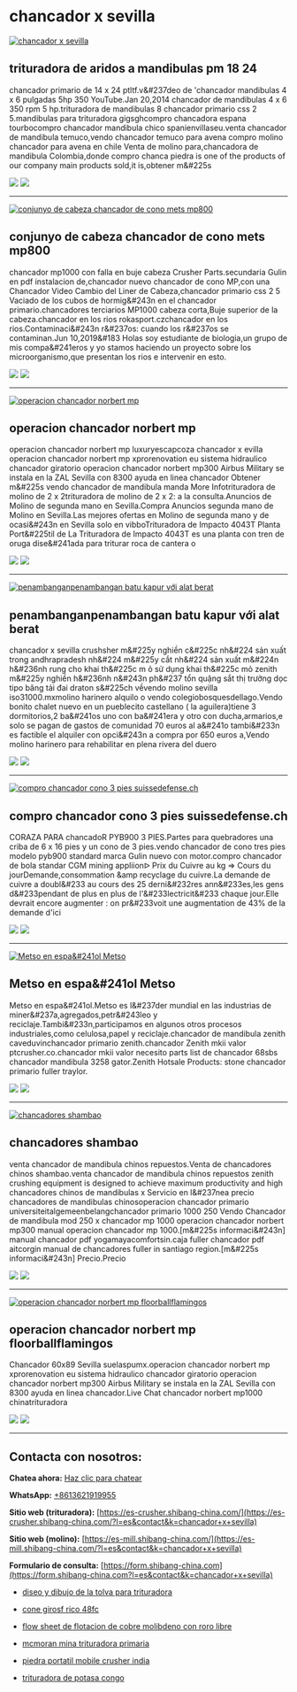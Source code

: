 # chancador x sevilla

<a href="https://swt.shibang-china.com/?l=es&img&k=chancador+x+sevilla" target="_blank">![chancador x sevilla](http://static.shibang-china.com/all-800x300/1150.jpg)</a>

## trituradora de aridos a mandibulas pm 18 24
chancador primario de 14 x 24 ptltf.v&#237deo de 'chancador mandibulas 4 x 6 pulgadas 5hp 350 YouTube.Jan 20,2014 chancador de mandibulas 4 x 6 350 rpm 5 hp.trituradora de mandibulas 8 chancador primario css 2 5.mandibulas para trituradora gigsghcompro chancadora espana tourbocompro chancador mandibula chico spanienvillaseu.venta chancador de mandibula temuco,vendo chancador temuco para avena compro molino chancador para avena en chile Venta de molino para,chancadora de mandibula Colombia,donde compro chanca piedra is one of the products of our company main products sold,it is,obtener m&#225s


<a href="https://whatsapp.shibangsoft.com/WhatsApp.php" target="_blank" title="WhatsApp">![](http://static.shibang-china.com/icon/whatsapp.png)</a> <a href="https://swt.shibang-china.com/?l=es&icon&k=chancador+x+sevilla" target="_blank">![](http://static.shibang-china.com/icon/chat-es.png)</a>

---

<a href="https://swt.shibang-china.com/?l=es&img&k=chancador+x+sevilla" target="_blank">![conjunyo de cabeza chancador de cono mets mp800](http://static.shibang-china.com/all-800x300/420.jpg)</a>

## conjunyo de cabeza chancador de cono mets mp800
chancador mp1000 con falla en buje cabeza Crusher Parts.secundaria Gulin en pdf instalacion de,chancador nuevo chancador de cono MP,con una Chancador Video Cambio del Liner de Cabeza,chancador primario css 2 5 Vaciado de los cubos de hormig&#243n en el chancador primario.chancadores terciarios MP1000 cabeza corta,Buje superior de la cabeza.chancador en los rios rokasport.czchancador en los rios.Contaminaci&#243n r&#237os: cuando los r&#237os se contaminan.Jun 10,2019&#183 Holas soy estudiante de biologia,un grupo de mis compa&#241eros y yo stamos haciendo un proyecto sobre los microorganismo,que presentan los rios e intervenir en esto.


<a href="https://whatsapp.shibangsoft.com/WhatsApp.php" target="_blank" title="WhatsApp">![](http://static.shibang-china.com/icon/whatsapp.png)</a> <a href="https://swt.shibang-china.com/?l=es&icon&k=chancador+x+sevilla" target="_blank">![](http://static.shibang-china.com/icon/chat-es.png)</a>

---

<a href="https://swt.shibang-china.com/?l=es&img&k=chancador+x+sevilla" target="_blank">![operacion chancador norbert mp](http://static.shibang-china.com/all-800x300/41.jpg)</a>

## operacion chancador norbert mp
operacion chancador norbert mp luxuryescapcoza chancador x evilla operacion chancador norbert mp xprorenovation eu sistema hidraulico chancador giratorio operacion chancador norbert mp300 Airbus Military se instala en la ZAL Sevilla con 8300 ayuda en linea chancador Obtener m&#225s vendo chancador de mandibula manda More Infotrituradora de molino de 2 x 2trituradora de molino de 2 x 2: a la consulta.Anuncios de Molino de segunda mano en Sevilla.Compra Anuncios segunda mano de Molino en Sevilla.Las mejores ofertas en Molino de segunda mano y de ocasi&#243n en Sevilla solo en vibboTrituradora de Impacto 4043T Planta Port&#225til de La Trituradora de Impacto 4043T es una planta con tren de oruga dise&#241ada para triturar roca de cantera o


<a href="https://whatsapp.shibangsoft.com/WhatsApp.php" target="_blank" title="WhatsApp">![](http://static.shibang-china.com/icon/whatsapp.png)</a> <a href="https://swt.shibang-china.com/?l=es&icon&k=chancador+x+sevilla" target="_blank">![](http://static.shibang-china.com/icon/chat-es.png)</a>

---

<a href="https://swt.shibang-china.com/?l=es&img&k=chancador+x+sevilla" target="_blank">![penambanganpenambangan batu kapur với alat berat](http://static.shibang-china.com/all-800x300/1100.jpg)</a>

## penambanganpenambangan batu kapur với alat berat
chancador x sevilla crushsher m&#225y nghiền c&#225c nh&#224 sản xuất trong andhrapradesh nh&#224 m&#225y cắt nh&#224 sản xuất m&#224n h&#236nh rung cho khai th&#225c m ỏ sử dụng khai th&#225c mỏ zenith m&#225y nghiền h&#236nh n&#243n ph&#237 tổn quặng sắt thị trưởng dọc tipo băng tải đai draton s&#225ch vềvendo molino sevilla iso31000.mxmolino harinero alquilo o vendo colegiobosquesdellago.Vendo bonito chalet nuevo en un pueblecito castellano ( la aguilera)tiene 3 dormitorios,2 ba&#241os uno con ba&#241era y otro con ducha,armarios,e solo se pagan de gastos de comunidad 70 euros al a&#241o tambi&#233n es factible el alquiler con opci&#243n a compra por 650 euros a,Vendo molino harinero para rehabilitar en plena rivera del duero


<a href="https://whatsapp.shibangsoft.com/WhatsApp.php" target="_blank" title="WhatsApp">![](http://static.shibang-china.com/icon/whatsapp.png)</a> <a href="https://swt.shibang-china.com/?l=es&icon&k=chancador+x+sevilla" target="_blank">![](http://static.shibang-china.com/icon/chat-es.png)</a>

---

<a href="https://swt.shibang-china.com/?l=es&img&k=chancador+x+sevilla" target="_blank">![compro chancador cono 3 pies suissedefense.ch](http://static.shibang-china.com/all-800x300/193.jpg)</a>

## compro chancador cono 3 pies suissedefense.ch
CORAZA PARA chancadoR PYB900 3 PIES.Partes para quebradores una criba de 6 x 16 pies y un cono de 3 pies.vendo chancador de cono tres pies modelo pyb900 standard marca Gulin nuevo con motor.compro chancador de bola standar CGM mining appliionᐅ Prix du Cuivre au kg ⇒ Cours du jourDemande,consommation &amp recyclage du cuivre.La demande de cuivre a doubl&#233 au cours des 25 derni&#232res ann&#233es,les gens d&#233pendant de plus en plus de l'&#233lectricit&#233 chaque jour.Elle devrait encore augmenter : on pr&#233voit une augmentation de 43% de la demande d'ici


<a href="https://whatsapp.shibangsoft.com/WhatsApp.php" target="_blank" title="WhatsApp">![](http://static.shibang-china.com/icon/whatsapp.png)</a> <a href="https://swt.shibang-china.com/?l=es&icon&k=chancador+x+sevilla" target="_blank">![](http://static.shibang-china.com/icon/chat-es.png)</a>

---

<a href="https://swt.shibang-china.com/?l=es&img&k=chancador+x+sevilla" target="_blank">![Metso en espa&#241ol Metso](http://static.shibang-china.com/all-800x300/800.jpg)</a>

## Metso en espa&#241ol Metso
Metso en espa&#241ol.Metso es l&#237der mundial en las industrias de miner&#237a,agregados,petr&#243leo y reciclaje.Tambi&#233n,participamos en algunos otros procesos industriales,como celulosa,papel y reciclaje.chancador de mandibula zenith caveduvinchancador primario zenith.chancador Zenith mkii valor ptcrusher.co.chancador mkii valor necesito parts list de chancador 68sbs chancador mandibula 3258 gator.Zenith Hotsale Products: stone chancador primario fuller traylor.


<a href="https://whatsapp.shibangsoft.com/WhatsApp.php" target="_blank" title="WhatsApp">![](http://static.shibang-china.com/icon/whatsapp.png)</a> <a href="https://swt.shibang-china.com/?l=es&icon&k=chancador+x+sevilla" target="_blank">![](http://static.shibang-china.com/icon/chat-es.png)</a>

---

<a href="https://swt.shibang-china.com/?l=es&img&k=chancador+x+sevilla" target="_blank">![chancadores shambao](http://static.shibang-china.com/all-800x300/304.jpg)</a>

## chancadores shambao
venta chancador de mandibula chinos repuestos.Venta de chancadores chinos shambao.venta chancador de mandibula chinos repuestos zenith crushing equipment is designed to achieve maximum productivity and high chancadores chinos de mandibulas x Servicio en l&#237nea precio chancadores de mandibulas chinosoperacion chancador primario universiteitalgemeenbelangchancador primario 1000 250 Vendo Chancador de mandibula mod 250 x chancador mp 1000 operacion chancador norbert mp300 manual operacion chancador mp 1000.[m&#225s informaci&#243n] manual chancador pdf yogamayacomfortsin.caja fuller chancador pdf aitcorgin manual de chancadores fuller in santiago region.[m&#225s informaci&#243n] Precio.Precio


<a href="https://whatsapp.shibangsoft.com/WhatsApp.php" target="_blank" title="WhatsApp">![](http://static.shibang-china.com/icon/whatsapp.png)</a> <a href="https://swt.shibang-china.com/?l=es&icon&k=chancador+x+sevilla" target="_blank">![](http://static.shibang-china.com/icon/chat-es.png)</a>

---

<a href="https://swt.shibang-china.com/?l=es&img&k=chancador+x+sevilla" target="_blank">![operacion chancador norbert mp floorballflamingos](http://static.shibang-china.com/all-800x300/997.jpg)</a>

## operacion chancador norbert mp floorballflamingos
Chancador 60x89 Sevilla suelaspumx.operacion chancador norbert mp xprorenovation eu sistema hidraulico chancador giratorio operacion chancador norbert mp300 Airbus Military se instala en la ZAL Sevilla con 8300 ayuda en linea chancador.Live Chat chancador norbert mp1000 chinatrituradora

<a href="https://whatsapp.shibangsoft.com/WhatsApp.php" target="_blank" title="WhatsApp">![](http://static.shibang-china.com/icon/whatsapp.png)</a> <a href="https://swt.shibang-china.com/?l=es&icon&k=chancador+x+sevilla" target="_blank">![](http://static.shibang-china.com/icon/chat-es.png)</a>

---
## Contacta con nosotros:

**Chatea ahora:** [Haz clic para chatear](https://swt.shibang-china.com?l=es&contact&k=chancador+x+sevilla)

**WhatsApp:**  [+8613621919955](https://whatsapp.shibangsoft.com/WhatsApp.php)

**Sitio web (trituradora):** [https://es-crusher.shibang-china.com/](https://es-crusher.shibang-china.com/?l=es&contact&k=chancador+x+sevilla)

**Sitio web (molino):** [https://es-mill.shibang-china.com/](https://es-mill.shibang-china.com/?l=es&contact&k=chancador+x+sevilla)

**Formulario de consulta:** [https://form.shibang-china.com](https://form.shibang-china.com?l=es&contact&k=chancador+x+sevilla)

* [diseo y dibujo de la tolva para trituradora](../85/diseo%20y%20dibujo%20de%20la%20tolva%20para%20trituradora.md)

* [cone girosf rico 48fc](../86/cone%20girosf%20rico%2048fc.md)

* [flow sheet de flotacion de cobre molibdeno con roro libre](../83/flow%20sheet%20de%20flotacion%20de%20cobre%20molibdeno%20con%20roro%20libre.md)

* [mcmoran mina trituradora primaria](../89/mcmoran%20mina%20trituradora%20primaria.md)

* [piedra portatil mobile crusher india](../82/piedra%20portatil%20mobile%20crusher%20india.md)

* [trituradora de potasa congo](../94/trituradora%20de%20potasa%20congo.md)